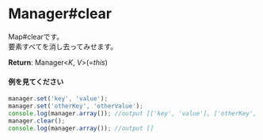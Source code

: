 # Manager#clear
Map#clearです。  
要素すべてを消し去ってみせます。  
  
**Return**: Manager\<*K*, *V*\>(=*this*)

#### 例を見てください
```js  
manager.set('key', 'value');  
manager.set('otherKey', 'otherValue');  
console.log(manager.array()); //output [['key', 'value'], ['otherKey', 'otherValue']]  
manager.clear();  
console.log(manager.array()); //output []  
```